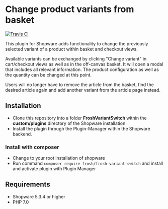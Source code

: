 # Change product variants from basket

[![Travis CI](https://travis-ci.org/FriendsOfShopware/FroshVariantSwitch.svg?branch=master)](https://travis-ci.org/FriendsOfShopware/FroshVariantSwitch)

This plugin for Shopware adds functionality to change the previously
selected variant of a product within basket and checkout views.

Available variants can be exchanged by clicking "Change variant"
in cart/checkout views as well as in the off-canvas basket. It will
open a modal that includes all relevant information. The product
configuration as well as the quantity can be changed at this point.

Users will no longer have to remove the article from the basket, 
find the desired article again and add another variant from the article
page instead.

## Installation

* Clone this repository into a folder **FroshVariantSwitch** within the **custom/plugins** directory of the Shopware installation.
* Install the plugin through the Plugin-Manager within the Shopware backend.

### Install with composer
* Change to your root installation of shopware
* Run command `composer require frosh/frosh-variant-switch` and install and activate plugin with Plugin Manager 

## Requirements

* Shopware 5.3.4 or higher
* PHP 7.0